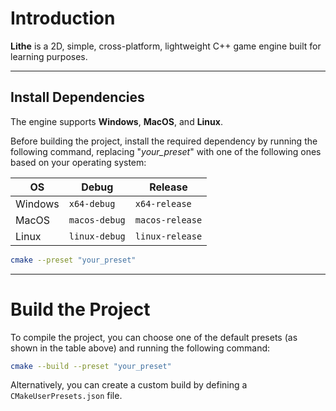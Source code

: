 

# Introduction
**Lithe** is a 2D, simple, cross-platform, lightweight C++ game engine built for learning purposes.

---


## Install Dependencies
The engine supports **Windows**, **MacOS**, and **Linux**.

Before building the project, install the required dependency by running the following command, replacing "*your_preset*" with one of the following ones based on your operating system:

| OS      | Debug         | Release         |
| ------- | ------------- | --------------- |
| Windows | `x64-debug`   | `x64-release`   |
| MacOS   | `macos-debug` | `macos-release` |
| Linux   | `linux-debug` | `linux-release` |

```bash
cmake --preset "your_preset"
```

---

# Build the Project
To compile the project, you can choose one of the default presets (as shown in the table above) and running the following command:
```bash
cmake --build --preset "your_preset"
```

Alternatively, you can create a custom build by defining a `CMakeUserPresets.json` file.

